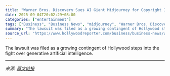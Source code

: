 ```yaml
---
title: "Warner Bros. Discovery Sues AI Giant Midjourney for Copyright Infringement In Major Legal Battle"
date: 2025-09-04T20:02:29+08:00
categories: ["entertainment"]
tags: ["Business", "Business News", "midjourney", "Warner Bros. Discovery"]
summary: "The lawsuit was filed as a growing contingent of Hollywood steps into the fight over generative artificial intelligence."
source_url: "https://www.hollywoodreporter.com/business/business-news/warner-bros-discovery-sues-ai-company-copyright-infringement-1236361610/"
---
```


The lawsuit was filed as a growing contingent of Hollywood steps into the fight over generative artificial intelligence.

---

*来源: [原文链接](https://www.hollywoodreporter.com/business/business-news/warner-bros-discovery-sues-ai-company-copyright-infringement-1236361610/)*
